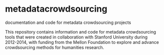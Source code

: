 # metadatacrowdsourcing
documentation and code for metadata crowdsourcing projects

This repository contains information and code for metadata crowdsourcing tools that were created in collaboration with Stanford University during 2012-2014, with funding from the Mellon Foundation to explore and advance crowdsourcing methods for humanities research.

